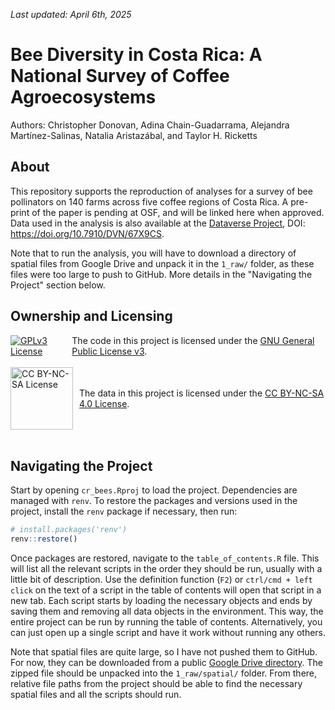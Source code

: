_Last updated: April 6th, 2025_

# Bee Diversity in Costa Rica: A National Survey of Coffee Agroecosystems

Authors: Christopher Donovan, Adina Chain-Guadarrama, Alejandra Martínez-Salinas, Natalia Aristazábal, and Taylor H. Ricketts

## About

This repository supports the reproduction of analyses for a survey of bee pollinators on 140 farms across five coffee regions of Costa Rica. A pre-print of the paper is pending at OSF, and will be linked here when approved. Data used in the analysis is also available at the [Dataverse Project](https://dataverse.org/), DOI: https://doi.org/10.7910/DVN/67X9CS. 

Note that to run the analysis, you will have to download a directory of spatial files from Google Drive and unpack it in the `1_raw/` folder, as these files were too large to push to GitHub. More details in the "Navigating the Project" section below.


## Ownership and Licensing

<div style="display: flex; align-items: center;">
  <a rel="license" href="https://www.gnu.org/licenses/gpl-3.0.en.html#license-text">
    <img alt="GPLv3 License" style="border-width:0; margin-right: 10px;" src="https://www.gnu.org/graphics/gplv3-or-later-sm.png" />
  </a>
  <span>
    The code in this project is licensed under the 
    <a rel="license" href="https://www.gnu.org/licenses/gpl-3.0.en.html#license-text">GNU General Public License v3</a>.
  </span>
</div>
<br>

<div style="display: flex; align-items: center;">
  <a rel="license" href="https://creativecommons.org/licenses/by-nc-sa/4.0/legalcode.en">
    <img alt="CC BY-NC-SA License" style="border-width:0; width: 100px; margin-right: 10px;" src="https://mirrors.creativecommons.org/presskit/buttons/88x31/png/by-nc-sa.png" />
  </a>
  <span>
    The data in this project is licensed under the 
    <a rel="license" href="https://creativecommons.org/licenses/by-nc-sa/4.0/legalcode.en">CC BY-NC-SA 4.0 License</a>.
  </span>
</div>
<br>


## Navigating the Project

Start by opening `cr_bees.Rproj` to load the project. Dependencies are managed with `renv`. To restore the packages and versions used in the project, install the `renv` package if necessary, then run:

``` r
# install.packages('renv')
renv::restore()
```

Once packages are restored, navigate to the `table_of_contents.R` file. This will list all the relevant scripts in the order they should be run, usually with a little bit of description. Use the definition function (`F2`) or `ctrl/cmd + left click` on the text of a script in the table of contents will open that script in a new tab. Each script starts by loading the necessary objects and ends by saving them and removing all data objects in the environment. This way, the entire project can be run by running the table of contents. Alternatively, you can just open up a single script and have it work without running any others. 

Note that spatial files are quite large, so I have not pushed them to GitHub. For now, they can be downloaded from a public [Google Drive directory](https://drive.google.com/file/d/1ukJwSo42vSAidgO-fc-HgZcdTnyX7bwn/view?usp=drive_link). The zipped file should be unpacked into the `1_raw/spatial/` folder. From there, relative file paths from the project should be able to find the necessary spatial files and all the scripts should run. 
